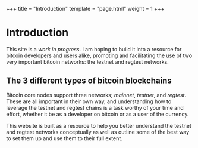 +++
title = "Introduction"
template = "page.html"
weight = 1
+++

# Introduction

This site is a _work in progress_. I am hoping to build it into a resource for bitcoin developers and users alike, promoting and facilitating the use of two very important bitcoin networks: the testnet and regtest networks.

## The 3 different types of bitcoin blockchains

Bitcoin core nodes support three networks; _mainnet_, _testnet_, and _regtest_. These are all important in their own way, and understanding how to leverage the testnet and regtest chains is a task worthy of your time and effort, whether it be as a developer on bitcoin or as a user of the currency.

This website is built as a resource to help you better understand the testnet and regtest networks conceptually as well as outline some of the best way to set them up and use them to their full extent.
